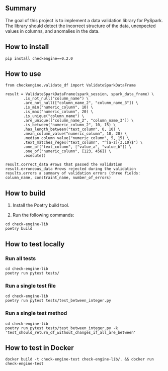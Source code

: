 ## Summary

The goal of this project is to implement a data validation library for PySpark. The library should detect the incorrect structure of the data, unexpected values in columns, and anomalies in the data.

## How to install

```
pip install checkengine==0.2.0
```

## How to use

```
from checkengine.validate_df import ValidateSparkDataFrame

result = ValidateSparkDataFrame(spark_session, spark_data_frame) \
        .is_not_null("column_name") \
        .are_not_null(["column_name_2", "column_name_3"]) \
        .is_min("numeric_column", 10) \
        .is_max("numeric_column", 20) \
        .is_unique("column_name") \
        .are_unique(["column_name_2", "column_name_3"]) \
        .is_between("numeric_column_2", 10, 15) \
        .has_length_between("text_column", 0, 10) \
        .mean_column_value("numeric_column", 10, 20) \
        .median_column_value("numeric_column", 5, 15) \
        .text_matches_regex("text_column", "^[a-z]{3,10}$") \
        .one_of("text_column", ["value_a", "value_b"]) \
        .one_of("numeric_column", [123, 456]) \
        .execute()

result.correct_data #rows that passed the validation
result.erroneous_data #rows rejected during the validation
results.errors a summary of validation errors (three fields: column_name, constraint_name, number_of_errors)
```

## How to build

1. Install the Poetry build tool.

2. Run the following commands:

```
cd check-engine-lib
poetry build
```

## How to test locally

### Run all tests

```
cd check-engine-lib
poetry run pytest tests/
```

### Run a single test file

```
cd check-engine-lib
poetry run pytest tests/test_between_integer.py
```

### Run a single test method

```
cd check-engine-lib
poetry run pytest tests/test_between_integer.py -k 'test_should_return_df_without_changes_if_all_are_between'
```

## How to test in Docker

```
docker build -t check-engine-test check-engine-lib/. && docker run check-engine-test
```
